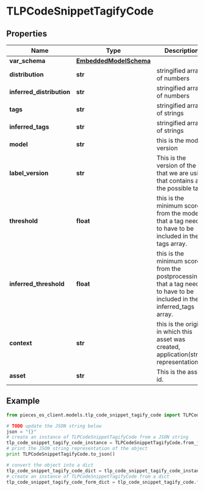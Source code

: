 # TLPCodeSnippetTagifyCode



## Properties

Name | Type | Description | Notes
------------ | ------------- | ------------- | -------------
**var_schema** | [**EmbeddedModelSchema**](EmbeddedModelSchema) |  | [optional] 
**distribution** | **str** | stringified array of numbers | 
**inferred_distribution** | **str** | stringified array of numbers | 
**tags** | **str** | stringified array of strings | 
**inferred_tags** | **str** | stringified array of strings | 
**model** | **str** | this is the model version  | 
**label_version** | **str** | This is the version of the file that we are using that contains all the possible tags | 
**threshold** | **float** | this is the minimum score from the model that a tag needs to have to be included in the tags array. | 
**inferred_threshold** | **float** | this is the minimum score from the postprocessing that a tag needs to have to be included in the inferred_tags array. | 
**context** | **str** | this is the origin in which this asset was created, application(string representation) | 
**asset** | **str** | This is the asset id. | 

## Example

```python
from pieces_os_client.models.tlp_code_snippet_tagify_code import TLPCodeSnippetTagifyCode

# TODO update the JSON string below
json = "{}"
# create an instance of TLPCodeSnippetTagifyCode from a JSON string
tlp_code_snippet_tagify_code_instance = TLPCodeSnippetTagifyCode.from_json(json)
# print the JSON string representation of the object
print TLPCodeSnippetTagifyCode.to_json()

# convert the object into a dict
tlp_code_snippet_tagify_code_dict = tlp_code_snippet_tagify_code_instance.to_dict()
# create an instance of TLPCodeSnippetTagifyCode from a dict
tlp_code_snippet_tagify_code_form_dict = tlp_code_snippet_tagify_code.from_dict(tlp_code_snippet_tagify_code_dict)
```



